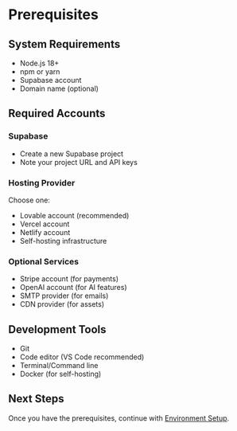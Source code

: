 
# Prerequisites

## System Requirements

- Node.js 18+
- npm or yarn
- Supabase account
- Domain name (optional)

## Required Accounts

### Supabase
- Create a new Supabase project
- Note your project URL and API keys

### Hosting Provider
Choose one:
- Lovable account (recommended)
- Vercel account
- Netlify account
- Self-hosting infrastructure

### Optional Services
- Stripe account (for payments)
- OpenAI account (for AI features)
- SMTP provider (for emails)
- CDN provider (for assets)

## Development Tools

- Git
- Code editor (VS Code recommended)
- Terminal/Command line
- Docker (for self-hosting)

## Next Steps

Once you have the prerequisites, continue with [Environment Setup](./environment-setup.md).
